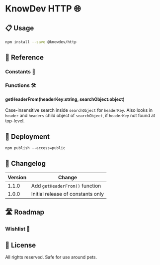 # KnowDev HTTP 🌐

## 📋 Usage

``` bash
npm install --save @knowdev/http
```

## 📖 Reference

### Constants 💬

### Functions 🛠

#### getHeaderFrom(headerKey:string, searchObject:object)

Case-insensitive search inside `searchObject` for `headerKey`.  Also looks in `header` and `headers` child object of `searchObject`, if `headerKey` not found at top-level.

## 🚀 Deployment

`npm publish --access=public`

## 📝 Changelog

| Version | Change |
| ------- | ------ |
| 1.1.0   | Add `getHeaderFrom()` function |
| 1.0.0   | Initial release of constants only |

## 🛣 Roadmap

### Wishlist 🌠

## 📜 License

All rights reserved. Safe for use around pets.
